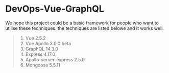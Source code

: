 # DevOps-Vue-GraphQL

We hope this project could be a basic framework for people who want to utilise these techniques. the techniques are listed belowe and it works well.

> 1. Vue 2.5.2
> 2. Vue Apollo 3.0.0 beta
> 3. GraphQL 14.3.0
> 4. Express 4.17.0
> 5. Apollo-server-express 2.5.0
> 6. Mongoose 5.5.11


